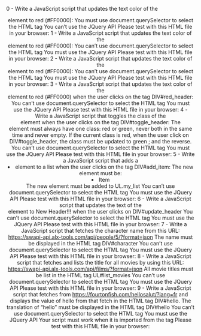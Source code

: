 0 - Write a JavaScript script that updates the text color of the <header> element to red (#FF0000):
You must use document.querySelector to select the HTML tag
You can’t use the JQuery API
Please test with this HTML file in your browser:
1 - Write a JavaScript script that updates the text color of the <header> element to red (#FF0000):
You can’t use document.querySelector to select the HTML tag
You must use the JQuery API
Please test with this HTML file in your browser:
2 - Write a JavaScript script that updates the text color of the <header> element to red (#FF0000):
You can’t use document.querySelector to select the HTML tag
You must use the JQuery API
Please test with this HTML file in your browser:
3 - Write a JavaScript script that updates the text color of the <header> element to red (#FF0000) when the user clicks on the tag DIV#red_header:
You can’t use document.querySelector to select the HTML tag
You must use the JQuery API
Please test with this HTML file in your browser:
4 - Write a JavaScript script that toggles the class of the <header> element when the user clicks on the tag DIV#toggle_header:
The <header> element must always have one class: red or green, never both in the same time and never empty.
If the current class is red, when the user click on DIV#toggle_header, the class must be updated to green ; and the reverse.
You can’t use document.querySelector to select the HTML tag
You must use the JQuery API
Please test with this HTML file in your browser:
5 - Write a JavaScript script that adds a <li> element to a list when the user clicks on the tag DIV#add_item:
The new element must be: <li>Item</li>
The new element must be added to UL.my_list
You can’t use document.querySelector to select the HTML tag
You must use the JQuery API
Please test with this HTML file in your browser:
6 - Write a JavaScript script that updates the text of the <header> element to New Header!!! when the user clicks on DIV#update_header
You can’t use document.querySelector to select the HTML tag
You must use the JQuery API
Please test with this HTML file in your browser:
7 - Write a JavaScript script that fetches the character name from this URL: https://swapi-api.alx-tools.com/api/people/5/?format=json
The name must be displayed in the HTML tag DIV#character
You can’t use document.querySelector to select the HTML tag
You must use the JQuery API
Please test with this HTML file in your browser:
8 - Write a JavaScript script that fetches and lists the title for all movies by using this URL: https://swapi-api.alx-tools.com/api/films/?format=json
All movie titles must be list in the HTML tag UL#list_movies
You can’t use document.querySelector to select the HTML tag
You must use the JQuery API
Please test with this HTML file in your browser:
9 - Write a JavaScript script that fetches from https://fourtonfish.com/hellosalut/?lang=fr and displays the value of hello from that fetch in the HTML tag DIV#hello.
The translation of “hello” must be displayed in the HTML tag DIV#hello
You can’t use document.querySelector to select the HTML tag
You must use the JQuery API
Your script must work when it is imported from the <head> tag
Please test with this HTML file in your browser:

